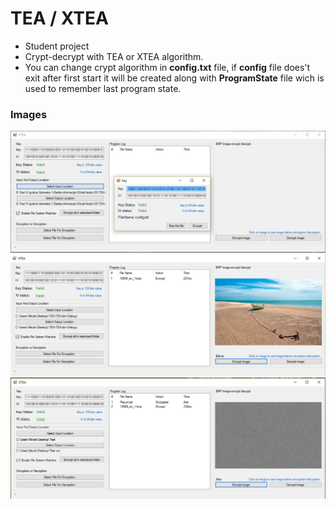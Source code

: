 # TEA / XTEA

- Student project
- Crypt-decrypt with TEA or XTEA algorithm.
- You can change crypt algorithm in **config.txt** file, if **config** file does't exit after first start it will be created along with **ProgramState** file wich is used to remember last program state.

### Images
![alt tag](https://raw.githubusercontent.com/nikolan92/TEA/master/Images/TEA01.png)
![alt tag](https://raw.githubusercontent.com/nikolan92/TEA/master/Images/TEA02.png)
![alt tag](https://raw.githubusercontent.com/nikolan92/TEA/master/Images/TEA03.png)
